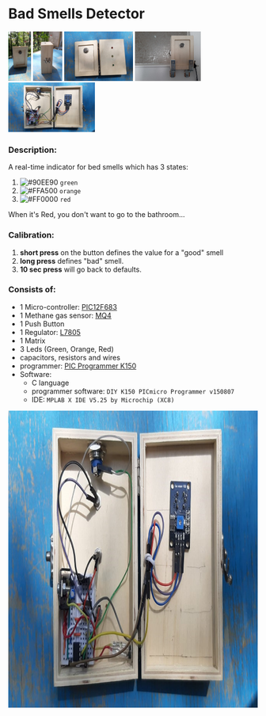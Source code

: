 # Bad Smells Detector
<img src="/demo/1.jpeg" height="100px"/> <img src="/demo/2.jpeg" height="100px"/> <img src="/demo/3.jpeg" height="100px"/> <img src="/demo/4.jpeg" height="100px"/> <img src="/demo/5.jpeg" height="100px"/>

### Description:
A real-time indicator for bed smells which has 3 states:
1. ![#90EE90](https://placehold.it/15/90EE90/000000?text=+) `green`
2. ![#FFA500](https://placehold.it/15/FFA500/000000?text=+) `orange`
2. ![#FF0000](https://placehold.it/15/FF0000/000000?text=+) `red`


When it's Red, you don't want to go to the bathroom...

### Calibration:
1. **short press** on the button defines the value for a "good" smell
2. **long press** defines "bad" smell.
3. **10 sec press** will go back to defaults.

### Consists of:
- 1 Micro-controller: [PIC12F683](https://ww1.microchip.com/downloads/en/devicedoc/41211d_.pdf)
- 1 Methane gas sensor: [MQ4](https://www.sparkfun.com/datasheets/Sensors/Biometric/MQ-4.pdf)
- 1 Push Button
- 1 Regulator: [L7805](https://www.st.com/resource/en/datasheet/l78.pdf)
- 1 Matrix
- 3 Leds (Green, Orange, Red)
- capacitors, resistors and wires
- programmer: [PIC Programmer K150](https://www.ebay.com/itm/PIC-Programmer-K150-USB-Automatic-Microchip-Develop-Microcontroller-ICSP-Cable/252710962515?hash=item3ad6bf4553:g:rG4AAOSw2xRYbh9x) 
- Software:
  - C language
  - programmer software: `DIY K150 PICmicro Programmer v150807` 
  - IDE: `MPLAB X IDE V5.25 by Microchip (XC8)`

<img src="/demo/5.jpeg" height="600px"/>

